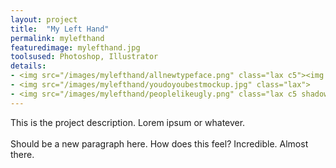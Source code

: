 ```yaml
---
layout: project
title:  "My Left Hand"
permalink: mylefthand
featuredimage: mylefthand.jpg
toolsused: Photoshop, Illustrator
details:
- <img src="/images/mylefthand/allnewtypeface.png" class="lax c5"><img src="/images/mylefthand/nobigdeal.png" class="lax c5 shadiw">
- <img src="/images/mylefthand/youdoyoubestmockup.jpg" class="lax">
- <img src="/images/mylefthand/peoplelikeugly.png" class="lax c5 shadow"><img src="/images/mylefthand/peoplelikeuglycloseup.jpg" class="lax c6 right shadow">
---
```

This is the project description. Lorem ipsum or whatever.   
<br/>
Should be a new paragraph here. How does this feel? Incredible. Almost there.